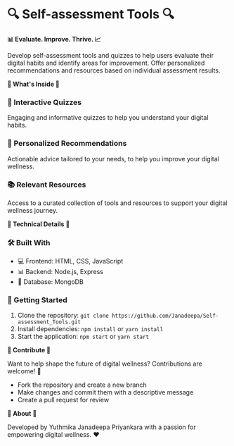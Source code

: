 🔍 Self-assessment Tools 🔍
==========================

**📊 Evaluate. Improve. Thrive. 📈**

Develop self-assessment tools and quizzes to help users evaluate their digital habits and identify areas for improvement. Offer personalized recommendations and resources based on individual assessment results.

**🎉 What's Inside 🎉**

### 🤔 Interactive Quizzes
Engaging and informative quizzes to help you understand your digital habits.

### 📝 Personalized Recommendations
Actionable advice tailored to your needs, to help you improve your digital wellness.

### 📚 Relevant Resources
Access to a curated collection of tools and resources to support your digital wellness journey.

**🔧 Technical Details 🔧**

### 🛠️ Built With
* 💻 Frontend: HTML, CSS, JavaScript
* 📊 Backend: Node.js, Express
* 📂 Database: MongoDB

### 🚀 Getting Started
1. Clone the repository: `git clone https://github.com/Janadeepa/Self-assessment_Tools.git`
2. Install dependencies: `npm install` or `yarn install`
3. Start the application: `npm start` or `yarn start`

**🤝 Contribute 🤝**

Want to help shape the future of digital wellness? Contributions are welcome! 🙏

* Fork the repository and create a new branch
* Make changes and commit them with a descriptive message
* Create a pull request for review

**👋 About 👋**

Developed by Yuthmika Janadeepa Priyankara with a passion for empowering digital wellness. ❤